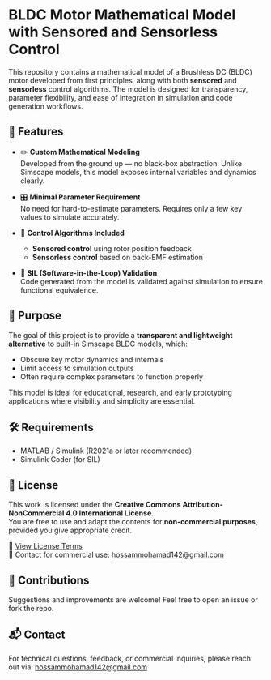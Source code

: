  # BLDC Motor Mathematical Model with Sensored and Sensorless Control

This repository contains a mathematical model of a Brushless DC (BLDC) motor developed from first principles, along with both **sensored** and **sensorless** control algorithms. The model is designed for transparency, parameter flexibility, and ease of integration in simulation and code generation workflows.

## 🚀 Features

- ✏️ **Custom Mathematical Modeling**  
  Developed from the ground up — no black-box abstraction. Unlike Simscape models, this model exposes internal variables and dynamics clearly.

- 🎛️ **Minimal Parameter Requirement**  
  No need for hard-to-estimate parameters. Requires only a few key values to simulate accurately.

- 🧠 **Control Algorithms Included**  
  - **Sensored control** using rotor position feedback  
  - **Sensorless control** based on back-EMF estimation

- 🔁 **SIL (Software-in-the-Loop) Validation**  
  Code generated from the model is validated against simulation to ensure functional equivalence.

## 🎯 Purpose

The goal of this project is to provide a **transparent and lightweight alternative** to built-in Simscape BLDC models, which:
- Obscure key motor dynamics and internals
- Limit access to simulation outputs
- Often require complex parameters to function properly

This model is ideal for educational, research, and early prototyping applications where visibility and simplicity are essential.

## 🛠️ Requirements

- MATLAB / Simulink (R2021a or later recommended)
- Simulink Coder (for SIL)

## 📄 License

This work is licensed under the **Creative Commons Attribution-NonCommercial 4.0 International License**.  
You are free to use and adapt the contents for **non-commercial purposes**, provided you give appropriate credit.

🔗 [View License Terms](https://creativecommons.org/licenses/by-nc/4.0/)  
📧 Contact for commercial use: hossammohamad142@gmail.com
## 🤝 Contributions

Suggestions and improvements are welcome! Feel free to open an issue or fork the repo.

## 📬 Contact

For technical questions, feedback, or commercial inquiries, please reach out via:
hossammohamad142@gmail.com

